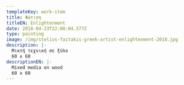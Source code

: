```yaml
---
templateKey: work-item
title: Φώτιση
titleEN: Enlightenment
date: 2018-04-23T22:08:04.577Z
type: painting
image: /img/stelios-faitakis-greek-artist-enlightenment-2018.jpg
description: |-
  Μικτή τεχνική σε ξύλο
  60 x 60
descriptionEN: |-
  Mixed media on wood
  60 x 60
---
```

